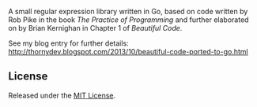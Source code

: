 A small regular expression library written in Go, based on code written by Rob Pike in the book *The Practice of Programming* and further elaborated on by Brian Kernighan in Chapter 1 of *Beautiful Code*.

See my blog entry for further details: http://thornydev.blogspot.com/2013/10/beautiful-code-ported-to-go.html

## License

Released under the [MIT License](http://opensource.org/licenses/MIT).
